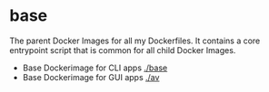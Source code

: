 # base

The parent Docker Images for all my Dockerfiles. It contains a core entrypoint script that is common for all child Docker Images.

- Base Dockerimage for CLI apps [./base](./base)
- Base Dockerimage for GUI apps [./av](./av)